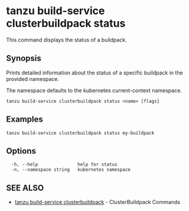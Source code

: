 # tanzu build-service clusterbuildpack status

This command displays the status of a buildpack.

## Synopsis

Prints detailed information about the status of a specific buildpack in the provided namespace.

The namespace defaults to the kubernetes current-context namespace.

```console
tanzu build-service clusterbuildpack status <name> [flags]
```

## Examples

```console
tanzu build-service clusterbuildpack status my-buildpack
```

## Options

```console
  -h, --help               help for status
  -n, --namespace string   kubernetes namespace
```

## SEE ALSO

* [tanzu build-service clusterbuildpack](tanzu_build-service_clusterbuildpack.hbs.md)	 - ClusterBuildpack Commands
